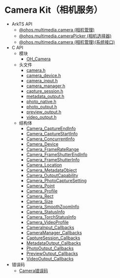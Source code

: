 # Camera Kit（相机服务）

- ArkTS API<!--camera-arkts-->
  - [@ohos.multimedia.camera (相机管理)](arkts-apis-camera.md)
  - [@ohos.multimedia.cameraPicker (相机选择器)](js-apis-cameraPicker.md)
  <!--Del-->
  - [@ohos.multimedia.camera (相机管理)(系统接口)](js-apis-camera-sys.md)
  <!--DelEnd-->
- C API<!--camera-c-->
  - 模块<!--camera-module-->
    - [OH_Camera](_o_h___camera.md)
  - 头文件<!--camera-headerfile-->
    - [camera.h](camera_8h.md)
    - [camera_device.h](camera__device_8h.md)
    - [camera_input.h](camera__input_8h.md)
    - [camera_manager.h](camera__manager_8h.md)
    - [capture_session.h](capture__session_8h.md)
    - [metadata_output.h](metadata__output_8h.md)
    - [photo_native.h](photo__native_8h.md)
    - [photo_output.h](photo__output_8h.md)
    - [preview_output.h](preview__output_8h.md)
    - [video_output.h](video__output_8h.md)
  - 结构体<!--camera-struct-->
    - [Camera_CaptureEndInfo](_camera___capture_end_info.md)
    - [Camera_CaptureStartInfo](_camera___capture_start_info.md)
    - [Camera_ConcurrentInfo](_camera___concurrent_info.md)
    - [Camera_Device](_camera___device.md)
    - [Camera_FrameRateRange](_camera___frame_rate_range.md)
    - [Camera_FrameShutterEndInfo](_camera___frame_shutter_end_info.md)
    - [Camera_FrameShutterInfo](_camera___frame_shutter_info.md)
    - [Camera_Location](_camera___location.md)
    - [Camera_MetadataObject](_camera___metadata_object.md)
    - [Camera_OutputCapability](_camera___output_capability.md)
    - [Camera_PhotoCaptureSetting](_camera___photo_capture_setting.md)
    - [Camera_Point](_camera___point.md)
    - [Camera_Profile](_camera___profile.md)
    - [Camera_Rect](_camera___rect.md)
    - [Camera_Size](_camera___size.md)
    - [Camera_SmoothZoomInfo](_camera___smooth_zoom_info.md)
    - [Camera_StatusInfo](_camera___status_info.md)
    - [Camera_TorchStatusInfo](_camera___torch_status_info.md)
    - [Camera_VideoProfile](_camera___video_profile.md)
    - [CameraInput_Callbacks](_camera_input___callbacks.md)
    - [CameraManager_Callbacks](_camera_manager___callbacks.md)
    - [CaptureSession_Callbacks](_capture_session___callbacks.md)
    - [MetadataOutput_Callbacks](_metadata_output___callbacks.md)
    - [PhotoOutput_Callbacks](_photo_output___callbacks.md)
    - [PreviewOutput_Callbacks](_preview_output___callbacks.md)
    - [VideoOutput_Callbacks](_video_output___callbacks.md)
- 错误码<!--camera-arkts-errcode-->
  - [Camera错误码](errorcode-camera.md)
